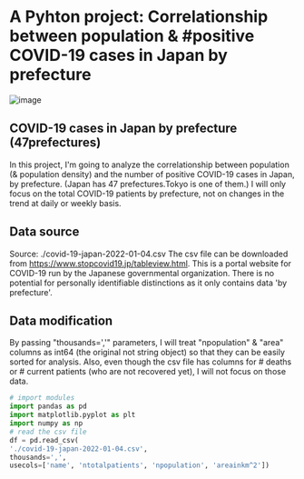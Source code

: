 # A Pyhton project: Correlationship between population & #positive COVID-19 cases in Japan by prefecture

![image](https://user-images.githubusercontent.com/40524432/194751564-6671d26d-00aa-416a-bbd8-d98c242c08cb.png)

## COVID-19 cases in Japan by prefecture (47prefectures)

In this project, I'm going to analyze the correlationship between population (& population density) and the
number of positive COVID-19 cases in Japan, by prefecture. (Japan has 47 prefectures.Tokyo is one of them.)
I will only focus on the total COVID-19 patients by prefecture, not on changes in the trend at daily or weekly
basis.

## Data source
Source: ./covid-19-japan-2022-01-04.csv
The csv file can be downloaded from https://www.stopcovid19.jp/tableview.html.
This is a portal website for COVID-19 run by the Japanese governmental organization.
There is no potential for personally identifiable distinctions as it only contains data 'by prefecture'.

## Data modification
By passing "thousands=','" parameters, I will treat "npopulation" & "area" columns as int64 (the original not
string object) so that they can be easily sorted for analysis. Also, even though the csv file has columns for #
deaths or # current patients (who are not recovered yet), I will not focus on those data.

```Python
# import modules
import pandas as pd
import matplotlib.pyplot as plt
import numpy as np
# read the csv file
df = pd.read_csv(
'./covid-19-japan-2022-01-04.csv',
thousands=',',
usecols=['name', 'ntotalpatients', 'npopulation', 'areainkm^2'])
```
